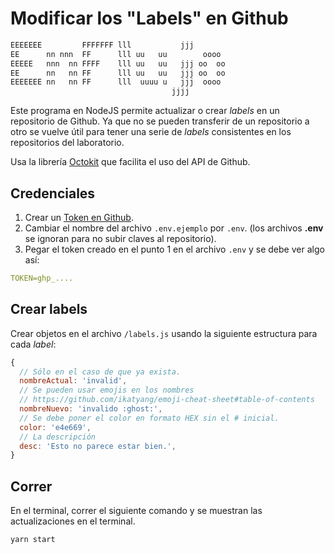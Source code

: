 # Modificar los "Labels" en Github

```sh
EEEEEEE         FFFFFFF lll           jjj
EE      nn nnn  FF      lll uu   uu        oooo
EEEEE   nnn  nn FFFF    lll uu   uu   jjj oo  oo
EE      nn   nn FF      lll uu   uu   jjj oo  oo
EEEEEEE nn   nn FF      lll  uuuu u   jjj  oooo
                                    jjjj
```

Este programa en NodeJS permite actualizar o crear _labels_ en un repositorio de Github. Ya que no se pueden transferir de un repositorio a otro se vuelve útil para tener una serie de _labels_ consistentes en los repositorios del laboratorio.

Usa la librería [Octokit](https://github.com/octokit/rest.js) que facilita el uso del API de Github.

## Credenciales

1. Crear un [Token en Github](https://docs.github.com/en/github/authenticating-to-github/creating-a-personal-access-token).
2. Cambiar el nombre del archivo `.env.ejemplo` por `.env`. (los archivos **.env** se ignoran para no subir claves al repositorio).
3. Pegar el token creado en el punto 1 en el archivo `.env` y se debe ver algo así:

```yaml
TOKEN=ghp_....
```

## Crear labels

Crear objetos en el archivo `/labels.js` usando la siguiente estructura para cada _label_:

```js
{
  // Sólo en el caso de que ya exista.
  nombreActual: 'invalid',
  // Se pueden usar emojis en los nombres
  // https://github.com/ikatyang/emoji-cheat-sheet#table-of-contents
  nombreNuevo: 'invalido :ghost:',
  // Se debe poner el color en formato HEX sin el # inicial.
  color: 'e4e669',
  // La descripción
  desc: 'Esto no parece estar bien.',
}
```

## Correr

En el terminal, correr el siguiente comando y se muestran las actualizaciones en el terminal.

```sh
yarn start
```
